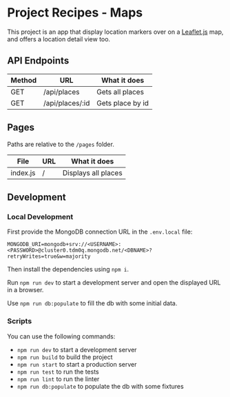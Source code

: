 # Project Recipes - Maps

This project is an app that display location markers over on a [Leaflet.js](https://leafletjs.com/) map, and offers a location detail view too.

## API Endpoints

| Method | URL             | What it does     |
|--------|-----------------|------------------|
| GET    | /api/places     | Gets all places  |
| GET    | /api/places/:id | Gets place by id |


## Pages

Paths are relative to the `/pages` folder.

| File     | URL | What it does        |
|----------|-----|---------------------|
| index.js | /   | Displays all places |

## Development

### Local Development

First provide the MongoDB connection URL in the `.env.local` file:

```
MONGODB_URI=mongodb+srv://<USERNAME>:<PASSWORD>@cluster0.tdm0q.mongodb.net/<DBNAME>?retryWrites=true&w=majority
```

Then install the dependencies using `npm i`.

Run `npm run dev` to start a development server and open the displayed URL in a browser.

Use `npm run db:populate` to fill the db with some initial data.

### Scripts

You can use the following commands:

- `npm run dev` to start a development server
- `npm run build` to build the project
- `npm run start` to start a production server
- `npm run test` to run the tests
- `npm run lint` to run the linter
- `npm run db:populate` to populate the db with some fixtures
